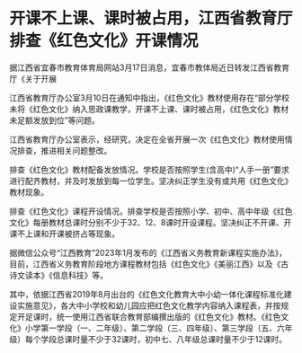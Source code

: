 # 开课不上课、课时被占用，江西省教育厅排查《红色文化》开课情况

据江西省宜春市教育体育局网站3月17日消息，宜春市教体局近日转发江西省教育厅《关于开展

江西省教育厅办公室3月10日在通知中指出，《红色文化》教材使用存在“部分学校未将《红色文化》纳入思政课教学，开课不上课、课时被占用，《红色文化》教材未足额发放到位”等问题。

江西省教育厅办公室表示，经研究，决定在全省开展一次《红色文化》教材使用情况排查，推进相关问题整改。

排查《红色文化》教材配备发放情况。学校是否按照学生(含高中)“人手一册”要求进行配齐教材，并及时发放到每一位学生。坚决纠正学生没有或共用《红色文化》教材现象。

排查《红色文化》课程开设情况。排查学校是否按照小学、初中、高中年级《红色文化》每册教材总课时分别不少于32、12、8课时开设课程。坚决纠正不开课、开课不上课和开课被挤占等现象。

据微信公众号“江西教育”2023年1月发布的《江西省义务教育新课程实施办法》，目前，江西省义务教育阶段地方课程教材包括《红色文化》《美丽江西》以及《古诗文读本》《信息科技》等。

其中，依据江西省2019年8月出台的《红色文化教育大中小幼一体化课程标准化建设实施意见》，各大中小学校和幼儿园应把红色文化教学内容纳入课程表，并按规定开足课时，统一使用江西省联合教育部编撰出版的《红色文化》教材。《红色文化》小学第一学段（一、二年级）、第二学段（三、四年级）、第三学段（五、六年级）每个学段总课时量不少于32课时，初中七、八年级总课时量不少于12课时。


